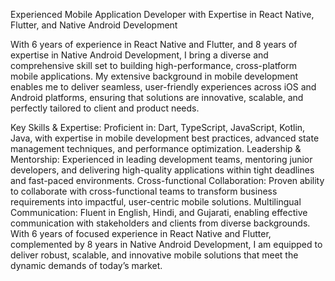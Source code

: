 Experienced Mobile Application Developer with Expertise in React Native, Flutter, and Native Android Development

With 6 years of experience in React Native and Flutter, and 8 years of expertise in Native Android Development, I bring a diverse and comprehensive skill set to building high-performance, cross-platform mobile applications. My extensive background in mobile development enables me to deliver seamless, user-friendly experiences across iOS and Android platforms, ensuring that solutions are innovative, scalable, and perfectly tailored to client and product needs.

Key Skills & Expertise:
Proficient in: Dart, TypeScript, JavaScript, Kotlin, Java, with expertise in mobile development best practices, advanced state management techniques, and performance optimization.
Leadership & Mentorship: Experienced in leading development teams, mentoring junior developers, and delivering high-quality applications within tight deadlines and fast-paced environments.
Cross-functional Collaboration: Proven ability to collaborate with cross-functional teams to transform business requirements into impactful, user-centric mobile solutions.
Multilingual Communication: Fluent in English, Hindi, and Gujarati, enabling effective communication with stakeholders and clients from diverse backgrounds.
With 6 years of focused experience in React Native and Flutter, complemented by 8 years in Native Android Development, I am equipped to deliver robust, scalable, and innovative mobile solutions that meet the dynamic demands of today’s market.
